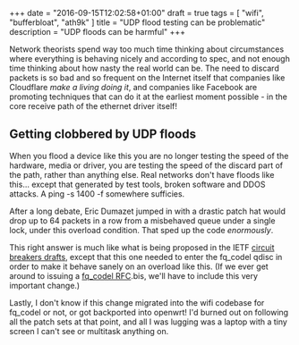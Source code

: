 +++
date = "2016-09-15T12:02:58+01:00"
draft = true
tags = [ "wifi", "bufferbloat", "ath9k" ]
title = "UDP flood testing can be problematic"
description = "UDP floods can be harmful"
+++

Network theorists spend way too much time thinking about circumstances
where everything is behaving nicely and according to spec, and not
enough time thinking about how nasty the real world can be. The need
to discard packets is so bad and so frequent on the Internet itself
that companies like Cloudflare *make a living doing it*, and companies
like Facebook are promoting techniques that can do it at the earliest
moment possible - in the core receive path of the ethernet driver
itself!

## Getting clobbered by UDP floods

When you flood a device like this you are no longer testing the speed
of the hardware, media or driver, you are testing the speed of the
discard part of the path, rather than anything else. Real networks
don't have floods like this... except that generated by test tools,
broken software and DDOS attacks. A ping -s 1400 -f somewhere sufficies.

After a long debate, Eric Dumazet jumped in with a drastic patch hat
would drop up to 64 packets in a row from a misbehaved queue under a
single lock, under this overload condition. That sped up the code
*enormously*.

This right answer is much like what is being proposed in the IETF
[circuit breakers drafts](https://tools.ietf.org/html/draft-ietf-tsvwg-circuit-breaker-15), except that this one needed to enter the fq_codel qdisc in order to
make it behave sanely on an overload like this. (If we ever get around
to issuing a [fq_codel RFC](https://tools.ietf.org/html/draft-ietf-aqm-fq-codel-06).bis, we'll have to include this very important change.)

Lastly, I don't know if this change migrated into the wifi codebase
for fq_codel or not, or got backported into openwrt! I'd burned
out on following all the patch sets at that point, and all I was lugging
was a laptop with a tiny screen I can't see or multitask anything on.
